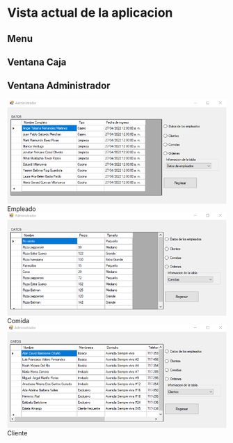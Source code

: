 # Vista actual de la aplicacion  

## Menu

## Ventana Caja

## Ventana Administrador
![Datos del empleado](./Admin_Empleado.png)  
Empleado  
![Comida](./Admin_Comida.png)  
Comida  
![Cliente](./Admin_Cliente.png)
Cliente  